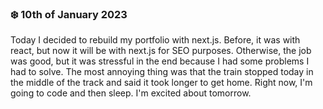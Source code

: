 ### ❄️ 10th of January 2023

Today I decided to rebuild my portfolio with next.js. Before, it was with react, but now it will be with next.js for SEO purposes. Otherwise, the job was good, but it was stressful in the end because I had some problems I had to solve. The most annoying thing was that the train stopped today in the middle of the track and said it took longer to get home. Right now, I'm going to code and then sleep. I'm excited about tomorrow.

